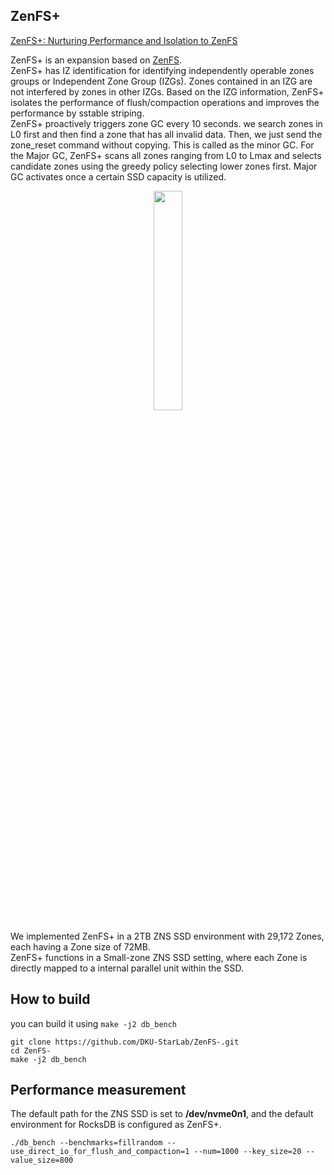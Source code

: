## ZenFS+
[ZenFS+: Nurturing Performance and Isolation to ZenFS](https://ieeexplore.ieee.org/document/10070767)

ZenFS+ is an expansion based on [ZenFS](https://github.com/westerndigitalcorporation/zenfs).<br/>
ZenFS+ has IZ identification for identifying independently operable zones groups or Independent Zone Group (IZGs). Zones contained in an IZG are not interfered by zones in other IZGs. Based on the IZG information, ZenFS+ isolates the performance of flush/compaction operations and improves the performance by sstable striping.<br/>
ZenFS+ proactively triggers zone GC every 10 seconds. we search zones in L0 first and then find a zone that has all invalid data. Then, we just send the zone_reset command without copying. This is called as the minor GC.
For the Major GC, ZenFS+ scans all zones ranging from L0 to Lmax and selects candidate zones using the greedy policy selecting lower zones first. Major GC activates once a certain SSD capacity is utilized.
<p align="center">
  <img src="https://github.com/DKU-StarLab/ZenFS_Plus/assets/33346081/df034780-8a73-4151-97a6-332fd60a4eb2" width="30%" height="30%">
</p>
We implemented ZenFS+ in a 2TB ZNS SSD environment with 29,172 Zones, each having a Zone size of 72MB.<br/>
ZenFS+ functions in a Small-zone ZNS SSD setting, where each Zone is directly mapped to a internal parallel unit within the SSD. 

## How to build
you can build it using `make -j2 db_bench`<br/>
```
git clone https://github.com/DKU-StarLab/ZenFS-.git
cd ZenFS-
make -j2 db_bench
```
## Performance measurement
The default path for the ZNS SSD is set to **/dev/nvme0n1**, and the default environment for RocksDB is configured as ZenFS+.<br/>
```
./db_bench --benchmarks=fillrandom --use_direct_io_for_flush_and_compaction=1 --num=1000 --key_size=20 --value_size=800
```
